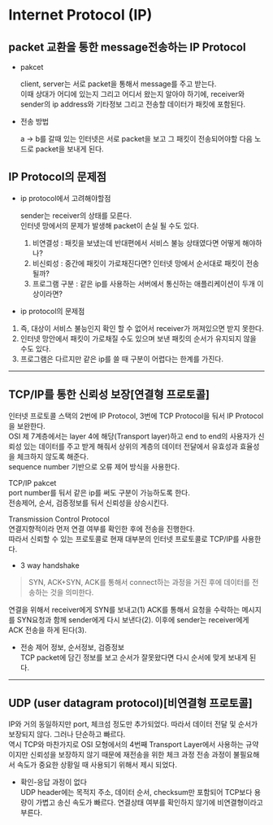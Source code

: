 # Internet Protocol (IP)

## packet 교환을 통한 message전송하는 IP Protocol

- pakcet<br>

    client, server는 서로 packet을 통해서 message를 주고 받는다. <br>
    이때 상대가 어디에 있는지 그리고 어디서 왔는지 알아야 하기에, receiver와 sender의 ip address와 기타정보 그리고 전송할 데이터가 패킷에 포함된다.<br>

- 전송 방법<br>

    a -> b를 갈때 있는 인터넷은 서로 packet을 보고 그 패킷이 전송되어야할 다음 노드로 packet을 보내게 된다.<br>

## IP Protocol의 문제점

- ip protocol에서 고려해야할점

    sender는 receiver의 상태를 모른다.<br>
    인터넷 망에서의 문제가 발생해 packet이 손실 될 수도 있다.<br>

    1. 비연결성 : 패킷을 보냈는데 반대편에서 서비스 불능 상태였다면 어떻게 해야하나?
    2. 비신뢰성 : 중간에 패킷이 가로채진다면? 인터넷 망에서 순서대로 패킷이 전송될까?
    3. 프로그램 구분 : 같은 ip를 사용하는 서버에서 통신하는 애플리케이션이 두개 이상이라면?

- ip protocol의 문제점

1. 즉, 대상이 서비스 불능인지 확인 할 수 없어서 receiver가 꺼져있으면 받지 못한다.
2. 인터넷 망안에서 패킷이 가로채질 수도 있으며 보낸 패킷의 순서가 유지되지 않을 수도 있다.
3. 프로그램은 다르지만 같은 ip를 쓸 때 구분이 어렵다는 한계를 가진다.

-----

## TCP/IP를 통한 신뢰성 보장[연결형 프로토콜]

인터넷 프로토콜 스택의 2번에 IP Protocol, 3번에 TCP Protocol을 둬서 IP Protocol을 보완한다.<br>
OSI 제 7계층에서는 layer 4에 해당(Transport layer)하고 end to end의 사용자가 신뢰성 있는 데이터를 주고 받게 해줘서 상위의 계층의 데이터 전달에서 유효성과 효율성을 체크하지 않도록 해준다.<br> sequence number 기반으로 오류 제어 방식을 사용한다.

TCP/IP pakcet<br>
port number를 둬서 같은 ip를 써도 구분이 가능하도록 한다.<br>
전송제어, 순서, 검증정보를 둬서 신뢰성을 상승시킨다.<br>

Transmission Control Protocol<br>
연결지향적이라 먼저 연결 여부를 확인한 후에 전송을 진행한다.<br>
따라서 신뢰할 수 있는 프로토콜로 현재 대부분의 인터넷 프로토콜로 TCP/IP를 사용한다.

- 3 way handshake<br>
> SYN, ACK+SYN, ACK를 통해서 connect하는 과정을 거진 후에 데이터를 전송하는 것을 의미한다.

연결을 위해서 receiver에게 SYN를 보내고(1) ACK를 통해서 요청을 수락하는 메시지를 SYN요청과 함께 sender에게 다시 보낸다(2). 이후에 sender는 receiver에게 ACK 전송을 하게 된다(3).

- 전송 제어 정보, 순서정보, 검증정보<br>
TCP packet에 담긴 정보를 보고 순서가 잘못왔다면 다시 순서에 맞게 보내게 된다.<br>

----
## UDP (user datagram protocol)[비연결형 프로토콜]

IP와 거의 동일하지만 port, 체크섬 정도만 추가되었다. 따라서 데이터 전달 및 순서가 보장되지 않다. 그러나 단순하고 빠르다.<br>
역시 TCP와 마찬가지로 OSI 모형에서의 4번째 Transport Layer에서 사용하는 규약이지만 신뢰성을 보장하지 않기 때문에 재전송을 위한 체크 과정 전송 과정이 불필요해서 속도가 중요한 상황일 때 사용되기 위해서 제시 되었다.<br>

- 확인-응답 과정이 없다<br>
UDP header에는 목적지 주소, 데이터 순서, checksum만 포함되어 TCP보다 용량이 가볍고 송신 속도가 빠르다. 연결상태 여부를 확인하지 않기에 비연결형이라고 부른다.<br>


